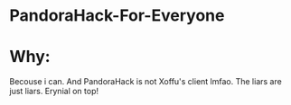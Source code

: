 # PandoraHack-For-Everyone

# Why:
Becouse i can. And PandoraHack is not Xoffu's client lmfao. The liars are just liars. Erynial on top!
